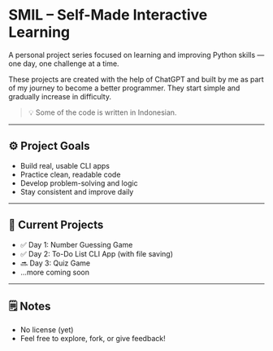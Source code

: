 # SMIL – Self-Made Interactive Learning

A personal project series focused on learning and improving Python skills — one day, one challenge at a time.

These projects are created with the help of ChatGPT and built by me as part of my journey to become a better programmer. They start simple and gradually increase in difficulty.

> 💡 Some of the code is written in Indonesian.

---

## ⚙️ Project Goals

- Build real, usable CLI apps
- Practice clean, readable code
- Develop problem-solving and logic
- Stay consistent and improve daily

---

## 🚧 Current Projects

- ✅ Day 1: Number Guessing Game
- ✅ Day 2: To-Do List CLI App (with file saving)
- 🔜 Day 3: Quiz Game
- ...more coming soon

---

## 🗒️ Notes

- No license (yet)
- Feel free to explore, fork, or give feedback!
